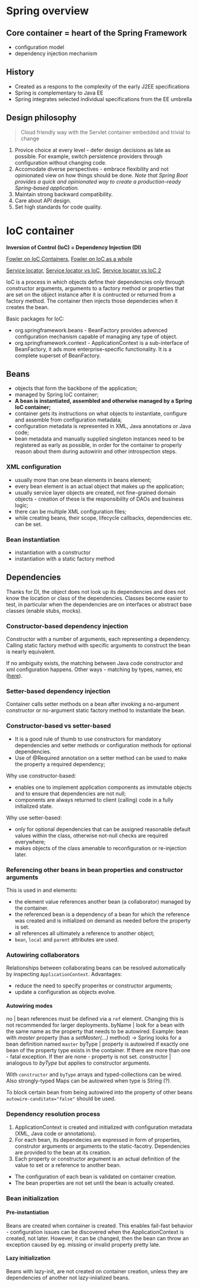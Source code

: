 # Spring overview
## Core container = heart of the Spring Framework
* configuration model
* dependency injection mechanism
## History
* Created as a respons to the complexity of the early J2EE specifications
* Spring is complementary to Java EE
* Spring integrates selected individual specifications from the EE umbrella
## Design philosophy
> Cloud friendly way with the Servlet container embedded and trivial to change
1. Provice choice at every level - defer design decisions as late as possible.
For example, switch persistence providers through configuration without changing code.
2. Accomodate diverse perspectives - embrace flexibility and not opinionated view on how things should be done. 
*Note that Spring Boot provides a quick and opinionated way to create a production-ready Spring-based application.*
3. Maintain strong backward compatibility.
4. Care about API design.
5. Set high standards for code quality.

# IoC container
**Inversion of Control (IoC) = Dependency Injection (DI)**

[Fowler on IoC Containers](https://www.martinfowler.com/articles/injection.html),
[Fowler on IoC as a whole](https://martinfowler.com/bliki/InversionOfControl.html)

[Service locator](https://adamcod.es/2013/11/22/tell-dont-ask.html),
[Service locator vs IoC](https://adamcod.es/2013/11/25/service-locator-vs-dependency-injection-container.html),
[Service locator vs IoC 2](http://guy-murphy.github.io/2014/11/24/service-locator-vs-dependency-injection/)

IoC is a process in which objects define their dependencies only through constructor arguments, arguments to a factory method or properties that are set on the object instance after it is contructed or returned from a factory method.
The container then injects those dependecies when it creates the bean.

Basic packages for IoC:
* org.springframework.beans - BeanFactory provides advenced configuration mechanism capable of managing any type of object.
* org.springframework.context - ApplicationContext is a sub-interface of BeanFactory, it ads more enterprise-specific functionality. It is a complete superset of BeanFactory.

## Beans
* objects that form the backbone of the application;
* managed by Spring IoC container;
* **A bean is instantiated, assembled and otherwise managed by a Spring IoC container;**
* container gets its instructions on what objects to instantiate, configure and assemble from configuration metadata;
* configuration metadata is represented in XML, Java annotations or Java code;
* bean metadata and manually supplied singleton instances need to be registered as early as possible, in order for the container to properly reason about them during autowirin and other introspection steps.

### XML configuration
* usually more than one bean elements in beans element;
* every bean element is an actual object that makes up the application;
* usually service layer objects are created, not fine-grained domain objects - creation of these is the responsibility of DAOs and business logic;
* there can be multiple XML configuration files;
* while creating beans, their scope, lifecycle callbacks, dependencies etc. can be set.

### Bean instantiation
* instantiation with a constructor
* instantiation with a static factory method

## Dependencies
Thanks for DI, the object does not look up its dependencies and does not know the location or class of the dependencies.
Classes become easier to test, in particular when the dependencies are on interfaces or abstract base classes (enable stubs, mocks).

### Constructor-based dependency injection
Constructor with a number of arguments, each representing a dependency.
Calling static factory method with specific arguments to construct the bean is nearly equivalent.

If no ambiguity exists, the matching between Java code constructor and xml configuration happens.
Other ways - matching by types, names, etc ([here](https://docs.spring.io/spring/docs/current/spring-framework-reference/core.html#beans-constructor-injection)).

### Setter-based dependency injection
Container calls setter methods on a bean after invoking a no-argument constructor or no-argument static factory method to instantiate the bean.

### Constructor-based vs setter-based
* It is a good rule of thumb to use constructors for mandatory dependencies and setter methods or configuration methods for optional dependencies.
* Use of @Required annotation on a setter method can be used to make the property a required dependency;

Why use constructor-based:
* enables one to implement application components as immutable objects and to ensure that dependencies are not null;
* components are always returned to client (calling) code in a fully initialized state.

Why use setter-based:
* only for optional dependencies that can be assigned reasonable default values within the class, otherwise not-null checks are required everywhere;
* makes objects of the class amenable to reconfiguration or re-injection later.

### Referencing other beans in bean properties and constructor arguments
This is used in <property/> and <constructor-arg/> elements:
* the <ref/> element value references another bean (a collaborator) managed by the container.
* the referenced bean is a dependency of a bean for which the reference was created and is initialized on demand as needed before the property is set.
* all references all ultimately a reference to another object;
* `bean`, `local` and `parent` attributes are used.

### Autowiring collaborators
Relationships between collaborating beans can be resolved automatically by inspecting `ApplicationContext`. Advantages:
* reduce the need to specify properites or constructor arguments;
* update a configuration as objects evolve.
#### Autowiring modes
no | bean references must be defined via a `ref` element. Changing this is not recommended for larger deployments.
byName | look for a bean with the same name as the property that needs to be autowired. Example: bean with *master* property (has a *setMaster(...)* method) -> Spring looks for a bean definition named `master`
byType | property is autowired if exactly one bean of the property type exists in the container. If there are more than one - fatal exception. If ther are none - property is not set.
constructor | analogous to *byType* but applies to constructor arguments.

With `constructor` and `byType` arrays and typed-collections can be wired. Also strongly-typed Maps can be autowired when type is String (?).

To block certain bean from being autowired into the property of other beans `autowire-canditate="false"` should be used.


### Dependency resolution process
1. ApplicationContext is created and initialized with configuration metadata (XML, Java code or annotations).
2. For each bean, its dependecies are expressed in form of properties, construtor arguments or arguments to the static-facotry.
Dependencies are provided to the bean at its creation.
3. Each property or constructor argument is an actual definition of the value to set or a reference to another bean.

* The configuration of each bean is validated on container creation.
* The bean properties are not set until the bean is actually created.

### Bean initialization
#### Pre-instantiation
Beans are created when container is created. This enables fail-fast behavior - configuration issues can be discovered when the ApplicationContext is created, not later.
However, it can be changed, then the bean can throw an exception caused by eg. missing or invalid property pretty late.

#### Lazy initialization
Beans with lazy-init, are not created on container creation, unless they are dependencies of another not lazy-iniialized beans.

